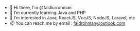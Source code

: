 - 👋 Hi there, I'm @faidlurrohman
- 🌱 I’m currently learning Java and PHP
- 👀 I’m interested in Java, ReactJS, VueJS, NodeJS, Laravel, etc
- 📫 You can reach me by email : faidrohman@outlook.com

<!--
**faidlurrohman/faidlurrohman** is a ✨ _special_ ✨ repository because its `README.md` (this file) appears on your GitHub profile.
-->
